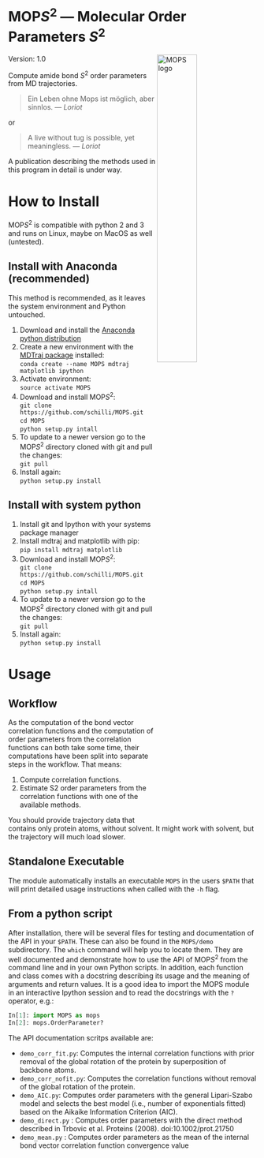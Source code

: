# MOP*S*<sup>2</sup> &mdash; Molecular Order Parameters *S*<sup>2</sup>

<!-- Logo from https://pixabay.com/p-827711 ; License: CC0 Public Domain, Free for commercial use, No attribution required -->
<a href="https://github.com/schilli/MOPS">
    <img src="https://github.com/schilli/MOPS/blob/master/mops_small.png" alt="MOPS logo" title="MOPS" align="right" width=40% />
</a> 
 
Version: 1.0

<!-- MOP*S*<sup>2</sup> &mdash; Molecular Order Parameters *S*<sup>2</sup> -->

Compute amide bond *S*<sup>2</sup> order parameters from MD trajectories.

> Ein Leben ohne Mops ist möglich, aber sinnlos. &mdash; *Loriot*  

or 
> A live without tug is possible, yet meaningless. &mdash; *Loriot*  

A publication describing the methods used in this program in detail is under way.


# How to Install
MOP*S*<sup>2</sup> is compatible with python 2 and 3 and runs on Linux, maybe on MacOS as well (untested).  

## Install with Anaconda (recommended)
This method is recommended, as it leaves the system environment and Python untouched.

1. Download and install the [Anaconda python distribution](https://www.continuum.io/downloads "Continuum Analytics Anaconda download")
2. Create a new environment with the [MDTraj package](https://github.com/mdtraj/mdtraj "MDTraj") installed:  
`conda create --name MOPS mdtraj matplotlib ipython`
3. Activate environment:  
`source activate MOPS`
4. Download and install MOP*S*<sup>2</sup>:  
`git clone https://github.com/schilli/MOPS.git`  
`cd MOPS`  
`python setup.py intall`
5. To update to a newer version go to the MOP*S*<sup>2</sup> directory cloned with git and pull the changes:  
`git pull`  
6. Install again:  
`python setup.py install`

## Install with system python
1. Install git and Ipython with your systems package manager
2. Install mdtraj and matplotlib with pip:  
`pip install mdtraj matplotlib`
2. Download and install MOP*S*<sup>2</sup>:  
`git clone https://github.com/schilli/MOPS.git`  
`cd MOPS`  
`python setup.py intall` 
3. To update to a newer version go to the MOP*S*<sup>2</sup> directory cloned with git and pull the changes:  
`git pull`  
4. Install again:  
`python setup.py install`
 

# Usage

## Workflow
As the computation of the bond vector correlation functions and the computation of order parameters from the correlation functions can both take some time,
their computations have been split into separate steps in the workflow.
That means:
1. Compute correlation functions.
2. Estimate S2 order parameters from the correlation functions with one of the available methods.

You should provide trajectory data that contains only protein atoms, without solvent.
It might work with solvent, but the trajectory will much load slower.

## Standalone Executable

The module automatically installs an executable `MOPS` in the users `$PATH` that will print detailed usage instructions when called with the `-h` flag.

## From a python script
After installation, there will be several files for testing and documentation of the API in your `$PATH`.
These can also be found in the `MOPS/demo` subdirectory.
The `which` command will help you to locate them.
They are well documented and demonstrate how to use the API of MOP*S*<sup>2</sup> from the command line and in your own Python scripts.
In addition, each function and class comes with a docstring describing its usage and the meaning of arguments and return values.
It is a good idea to import the MOPS module in an interactive Ipython session and to read the docstrings with the `?` operator, e.g.:  
```python
In[1]: import MOPS as mops
In[2]: mops.OrderParameter?
```

The API documentation scritps available are:
* `demo_corr_fit.py`: Computes the internal correlation functions with prior removal of the global rotation of the protein by superposition of backbone atoms.
* `demo_corr_nofit.py`: Computes the correlation functions without removal of the global rotation of the protein.
* `demo_AIC.py`: Computes order parameters with the general Lipari-Szabo model and selects the best model (i.e., number of exponentials fitted) based on the Aikaike Information Criterion (AIC).
* `demo_direct.py` : Computes order parameters with the direct method described in Trbovic et al. Proteins (2008). doi:10.1002/prot.21750
* `demo_mean.py` : Computes order parameters as the mean of the internal bond vector correlation function convergence value







